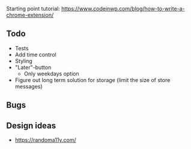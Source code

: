 Starting point tutorial: https://www.codeinwp.com/blog/how-to-write-a-chrome-extension/

## Todo

- Tests
- Add time control
- Styling
- "Later"-button
	- Only weekdays option
- Figure out long term solution for storage (limit the size of store messages)

## Bugs


## Design ideas
- https://randoma11y.com/
